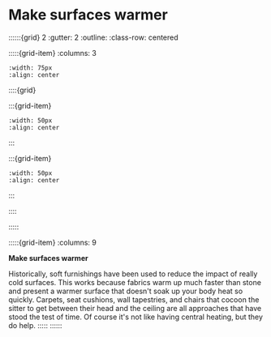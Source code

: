# Make surfaces warmer
 
::::::{grid} 2
:gutter: 2
:outline: 
:class-row: centered

:::::{grid-item}
:columns: 3
```{image} /images/step-icons/step_3.svg
:width: 75px
:align: center
```


::::{grid}

:::{grid-item}

```{image} /images/carbon-icons/carbon_2.svg
:width: 50px
:align: center
```
:::

:::{grid-item}
```{image} /images/cost-icons/cost_3.svg
:width: 50px
:align: center
```
:::

::::

:::::

:::::{grid-item}
:columns: 9

**Make surfaces warmer**

Historically, soft furnishings have been used to reduce the impact of really cold surfaces.  This works because fabrics warm up much faster than stone and present a warmer surface that doesn't soak up your body heat so quickly.  Carpets, seat cushions, wall tapestries, and chairs that cocoon the sitter to get between their head and the ceiling are all approaches that have stood the test of time.  Of course it's not like having central heating, but they do help.
:::::
::::::